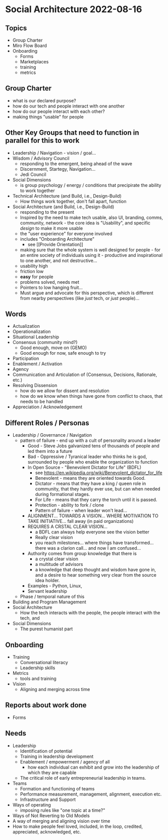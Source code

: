# Social Architecture 2022-08-16

## Topics
- Group Charter
- Miro Flow Board
- Onboarding
    - Forms 
    - Marketplaces 
    - training
    - metrics

## Group Charter 
- what is our declared purpose? 
- how do our tech and people interact with one another
- how do our people interact with each other?
- making things "usable" for people

## Other Key Groups that need to function in parallel for this to work 
- Leadership / Navigation - vision / goal... 
- Wisdom / Advisory Council 
    - responding to the emergent, being ahead of the wave
    - Discernment, Startegy, Navigation... 
    - Jedi Council 
- Social Dimensions
    - is group psychology / energy / conditions that precipirate the ability to work together
- Technical Architecture (and Build, i.e., Design-Build)
    - How things work together, don't fall apart, function
- Social Architecture (and Build, i.e., Design-Build) 
    - responding to the present
    - Inspired by the need to make tech usable, also UI, branding, comms, community, network - the core idea is "Usability", and specific _design_ to make it more usable 
    - the "user experience" for everyone involved
    - includes "Onboarding Architecture"
        - see [[Provide Orientation]]
    - making sure that the whole system is well designed for people - for an entire society of individuals using it - productive and inspirational to one another, and not destructive... 
    - usability high
    - friction low
    - **easy** for people
    - problems solved, needs met
    - Pointers to low hanging fruit... 
    - Must argue and advocate for this perspective, which is different from nearby perspectives (like _just_ tech, or _just_ people)... 


## Words
- Actualization 
- Operationalization 
- Situational Leadership 
- Consensus (community mind?)
    - Good enough, move on (GEMO) 
    - Good enough for now, safe enough to try 
- Participation 
- Enablement / Activation 
- Agency 
- Communication and Articulation of (Consensus, Decisions, Rationale, etc.)
- Resolving Dissension
    - how do we allow for dissent and resolution
    - how do we know when things have gone from conflict to chaos, that needs to be handled
- Appreciation / Acknowledgement

## Different Roles / Personas

- Leadership / Governance / Navigation 
    - pattern of failure - end up with a cult of personality around a leader 
        - Good - Steve Jobs galvanized tens of thousands of people and led them into a future 
        - Bad - Oppressive / Tyranical leader who thinks he is god, surrounded by people who enable the organization to function 
        - In Open Source - "Benevolent Dictator for Life" (BDFL)
            - see https://en.wikipedia.org/wiki/Benevolent_dictator_for_life
            - Benevolent - means they are oriented towards Good. 
            - Dictator - means that they have a king / queen role in community, that they hardly ever use, but can when needed during formational stages. 
            - For Life - means that they carry the torch until it is passed. 
            - Protection - ability to fork / clone 
            - Pattern of failure - when leader won't lead... 
        - ALIGNMENT... TOWARDS A VISION... WHERE MOTIVATION TO TAKE INITIATIVE... fall away (in paid organizations) 
        - REQUIRES A CRSTAL CLEAR VISION... 
            - a BDFL can always help everyone see the vision better 
            - Really clear vision 
            - you reach milestones... where things have transformed... there was a clarion call... and now I am confused... 
        - Authority comes from group knowledge that there is 
            - a crystal clear vision
            - a multitude of advisors 
            - a knowledge that deep thought and wisdom have gone in, and a desire to hear something very clear from the source idea holder.
        - Examples - Python, Linux, 
        - Servant leadership 
    - Phase / temporal nature of this 
- Building and Program Management 
- Social Architecture
    - How the tech interacts with the people, the people interact with the tech, and 
- Social Dimensions 
    - The purest humanist part 


## Onboarding
- Training
    - Conversational literacy 
    - Leadership skills
- Metrics
    - tools and training
- Vision
    - Aligning and merging across time 



## Reports about work done
- Forms 


## Needs
- Leadership 
    - Identification of potential 
    - Training in leadership development 
    - Enablement / empowerment / agency of all 
        - how each individual can exhibit and grow into the leadership of which they are capable 
    - The critical role of early entrepreneurial leadership in teams. 
- Teams 
    - Formation and functioning of teams 
    - Performance measurement, management, alignment, execution etc. 
    - Infrastructure and Support 
- Ways of operating 
    - imposing rules like "one topic at a time?"
- Ways of Not Reverting to Old Models 
- A way of merging and aligning vision over time 
- How to make people feel loved, included, in the loop, credited, appreciated, acknowledged, etc. 

